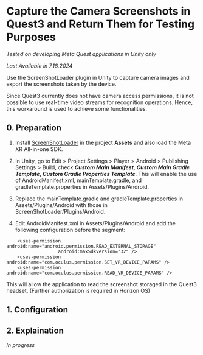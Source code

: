 # Capture the Camera Screenshots in Quest3 and Return Them for Testing Purposes

*Tested on developing Meta Quest applications in Unity only*

*Last Available in 7.18.2024*

Use the ScreenShotLoader plugin in Unity to capture camera images and export the screenshots taken by the device.

Since Quest3 currently does not have camera access permissions, it is not possible to use real-time video streams for recognition operations. Hence, this workaround is used to achieve some functionalities.

## 0. Preparation

1. Install [ScreenShotLoader](https://github.com/CidsHo/CaptureScreen/tree/main/ScreenShotLoader) in the project **Assets** and also load the Meta XR All-in-one SDK.
2. In Unity, go to Edit > Project Settings > Player > Android > Publishing Settings > Build, check ***Custom Main Manifest, Custom Main Gradle Template, Custom Gradle Properties Template***. This will enable the use of AndroidManifest.xml, mainTemplate.gradle, and gradleTemplate.properties in Assets/Plugins/Android.

3. Replace the mainTemplate.gradle and gradleTemplate.properties in Assets/Plugins/Android with those in ScreenShotLoader/Plugins/Android.

4. Edit AndroidManifest.xml in Assets/Plugins/Android and add the following configuration before the **<application>** segment:
```
	<uses-permission android:name="android.permission.READ_EXTERNAL_STORAGE"
				   android:maxSdkVersion="32" />
	<uses-permission android:name="com.oculus.permission.SET_VR_DEVICE_PARAMS" />
	<uses-permission android:name="com.oculus.permission.READ_VR_DEVICE_PARAMS" />
```
This will allow the application to read the screenshot storaged in the Quest3 headset. (Further authorization is required in Horizon OS)

## 1. Configuration

## 2. Explaination

*In progress*
